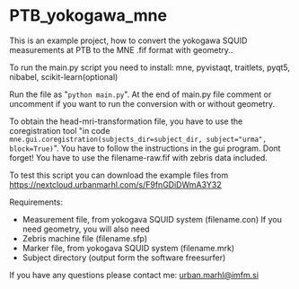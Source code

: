 # PTB_yokogawa_mne
This is an example project, how to convert the yokogawa SQUID measurements at PTB to the MNE .fif format with geometry..

To run the main.py script you need to install: mne, pyvistaqt, traitlets, pyqt5, nibabel, scikit-learn(optional)

Run the file as "`python main.py`". At the end of main.py file comment or uncomment if you want to run the conversion with or without geometry.

To obtain the head-mri-transformation file, you have to use the coregistration tool "in code `mne.gui.coregistration(subjects_dir=subject_dir, subject="urma", block=True)`". You have to follow the instructions in the gui program. Dont forget! You have to use the filename-raw.fif with zebris data included.

To test this script you can download the example files from https://nextcloud.urbanmarhl.com/s/F9fnGDiDWmA3Y32

Requirements:
- Measurement file, from yokogava SQUID system (filename.con)
If you need geometry, you will also need
- Zebris machine file (filename.sfp)
- Marker file, from yokogava SQUID system (filename.mrk)
- Subject directory (output form the software freesurfer)

If you have any questions please contact me: urban.marhl@imfm.si
